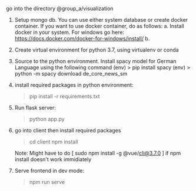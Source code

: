 go into the directory @group_a/visualization

1. Setup mongo db. You can use either system database or create docker container. If you want to use docker container, do as follows:
    a. Install docker in your system. For windows go here: https://docs.docker.com/docker-for-windows/install/
    b. 

1. Create virtual environment for python 3.7, using virtualenv or conda
   
2. Source to the python environment. Install spacy model for German Language using the following command
    (env) > pip install spacy 
    (env) > python -m spacy download de_core_news_sm

3. install required packages in python environment:
    > pip install -r requirements.txt

4. Run flask server:
    > python app.py
    
5. go into client then install required packages
    > cd client
    > npm install
    
    Note: Might have to do [ sudo npm install -g @vue/cli@3.7.0 ] if npm install doesn't work immidiately
    
6. Serve frontend in dev mode:
    > npm run serve
    

